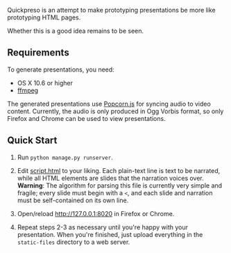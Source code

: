 Quickpreso is an attempt to make prototyping presentations be more like prototyping HTML pages.

Whether this is a good idea remains to be seen.

## Requirements ##

To generate presentations, you need:

* OS X 10.6 or higher
* [ffmpeg][]

The generated presentations use [Popcorn.js][] for syncing audio to video content. Currently, the audio is only produced in Ogg Vorbis format, so only Firefox and Chrome can be used to view presentations.

  [ffmpeg]: http://ffmpeg.org/
  [Popcorn.js]: http://popcornjs.org/

## Quick Start ##

1. Run `python manage.py runserver`.

2. Edit [script.html][] to your liking. Each plain-text line is text to be narrated, while all HTML elements are slides that the narration voices over. **Warning**: The algorithm for parsing this file is currently very simple and fragile; every slide must begin with a `<`, and each slide and narration must be self-contained on its own line.

3. Open/reload http://127.0.0.1:8020 in Firefox or Chrome.

4. Repeat steps 2-3 as necessary until you're happy with your presentation. When you're finished, just upload everything in the `static-files` directory to a web server.

  [script.html]: https://github.com/toolness/quickpreso/blob/master/static-files/script.html
  [index.html]: https://github.com/toolness/quickpreso/blob/master/static-files/index.html
